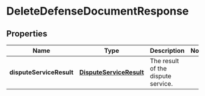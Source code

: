 

# DeleteDefenseDocumentResponse


## Properties

| Name | Type | Description | Notes |
|------------ | ------------- | ------------- | -------------|
|**disputeServiceResult** | [**DisputeServiceResult**](DisputeServiceResult.md) | The result of the dispute service. |  |



